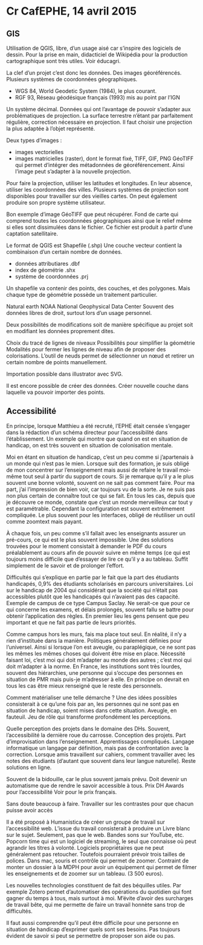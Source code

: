 # Cr CafEPHE, 14 avril 2015


## GIS

Utilisation de QGIS, libre, d’un usage aisé car s’inspire des logiciels de dessin.
Pour la prise en main, didacticiel de Wikipédia pour la production cartographique sont très utiles.
Voir éducagri.

La clef d’un projet c’est donc les données. 
Des images géoréférencés. Plusieurs systèmes de coordonnées géographiques.
- WGS 84, World Geodetic System (1984), le plus courant.
- RGF 93, Réseau géodésique français (1993) mis au point par l’IGN

Un système décimal.
Données qui ont l’avantage de pouvoir s’adapter aux problématiques de projection. La surface terrestre n’étant par parfaitement régulière, correction nécessaire en projection.
Il faut choisir une projection la plus adaptée à l’objet représenté.

Deux types d’images :
- images vectorielles
- images matricielles (raster), dont le format fixé, TIFF, GIF, PNG
GéoTIFF qui permet d’intégrer des métadonnées de géoréférencement. Ainsi l’image peut s’adapter à la nouvelle projection.

Pour faire la projection, utiliser les latitudes et longitudes. En leur absence, utiliser les coordonnées des villes.
Plusieurs systèmes de projection sont disponibles pour travailler sur des vieilles cartes. On peut également produire son propre système utilisateur.

Bon exemple d’image GéoTIFF que peut récupérer. Fond de carte qui comprend toutes les coordonnées géographiques ainsi que le relief même si elles sont dissimulées dans le fichier. Ce fichier est produit à partir d’une captation satellitaire.

Le format de QGIS est Shapefile (.shp)
Une couche vecteur contient la combinaison d’un certain nombre de données.
- données attributiares .dbf
- index de géométrie .shx
- système de coordonnées .prj

Un shapefile va contenir des points, des couches, et des polygones.
Mais chaque type de géométrie possède un traitement particulier.

Natural earth
NOAA National Geophysical Data Center
Souvent des données libres de droit, surtout lors d’un usage personnel.

Deux possibilités de modifications
soit de manière spécifique au projet
soit en modifiant les données proprement dites.

Choix du tracé de lignes de niveaux
Possibilités pour simplifier la géométrie
Modalités pour fermer les lignes de niveau afin de proposer des colorisations.
L’outil de neuds permet de sélectionner un nœud et retirer un certain nombre de points manuellement.

Importation possible dans illustrator avec SVG.

Il est encore possible de créer des données. Créer nouvelle couche dans laquelle va pouvoir importer des points.


## Accessibilité

En principe, lorsque Matthieu a été recruté, l’EPHE était censée s’engager dans la rédaction d’un schéma directeur pour l’accessibilité dans l’établissement. Un exemple qui montre que quand on est en situation de handicap, on est très souvent en situation de colonisation mentale.

Moi en étant en situation de handicap, c’est un peu comme si j’apartenais à un monde qui n’est pas le mien. Lorsque suit des formation, je suis obligé de mon concentrer sur l’enseignement mais aussi de refaire le travail moi-même tout seul à partir du support de cours.
Si je remarque qu’il y a le plus souvent une bonne volonté, souvent on ne sait pas comment faire. Pour ma part, j’ai l’impression de bien voir, car toujours vu de la sorte. Je ne suis pas non plus certain de connaître tout ce qui se fait. En tous les cas, depuis que je découvre ce monde, constate que c’est un monde merveilleux car tout y est paramétrable. Cependant la configuration est souvent extrêmement compliquée. Le plus souvent pour les interfaces, obligé de réutiliser un outil comme zoomtext mais payant.

À chaque fois, un peu comme s’il fallait avec les enseignants assurer un pré-cours, ce qui est le plus souvent impossible. Une des solutions trouvées pour le moment consistait à demander le PDF du cours préalablement au cours afin de pouvoir suivre en même temps (ce qui est toujours moins difficile que d’essayer de lire ce qu’il y a au tableau. Suffit simplement de le savoir et de prolonger l’effort.

Difficultés qui s’explique en partie par le fait que la part des étudiants handicapés, 0,9% des étudiants scholarisés en parcours universitaires. 
Loi sur le handicap de 2004 qui considérait que la société qui n’était pas accessibles plutôt que les handicapés qui n’avaient pas des capacité. Exemple de campus de ce type Campus Saclay. Ne serait-ce que pour ce qui concerne les examens, et délais prolongés, souvent fallu se battre pour obtenir l’application des règles. En premier lieu les gens pensent que peu important et que ne fait pas partie de leurs priorités.

Comme campus hors les murs, fais ma place tout seul. En réalité, il n’y a rien d’instituée dans la manière. Politiques généralement définies pour l’universel. Ainsi si lorsque l’on est aveugle, ou paraplégique, ce ne sont pas les mêmes les mêmes choses qui doivent être mise en place. Nécessité faisant loi, c’est moi qui doit m’adapter au monde des autres ; c’est moi qui doit m’adapter à la norme. En France, les institutions sont très lourdes, souvent des hiérarchies, une personne qui s’occupe des personnes en situation de PMR mais puis-je m’adresser à elle. En principe on devrait en tous les cas être mieux renseigné que le reste des personnels.

Comment matérialiser une telle démarche ?
Une des idées possibles consisterait à ce qu’une fois par an, les personnes qui ne sont pas en situation de handicap, soient mises dans cette situation. Aveugle, en fauteuil. Jeu de rôle qui transforme profondément les perceptions.

Quelle perception des projets dans le domaine des DHs. Souvent, l’accessibilité la dernière roue du carrosse. 
Conception des projets.
Part d’improvisation dans l’enseignement.
Apprentissages compliqués. Langage informatique un langage par définition, mais pas de confrontation avec la correction. Lorsque amis travaillent sur cahiers, comment travailler avec les notes des étudiants (d’autant que souvent dans leur langue naturelle). Reste solutions en ligne. 

Souvent de la bidouille, car le plus souvent jamais prévu.
Doit devenir un automatisme que de rendre le savoir accessible à tous.
Prix DH Awards pour l’accessibilité
Voir pour le prix français.

Sans doute beaucoup à faire. Travailler sur les contrastes pour que chacun puisse avoir accès


Il a été proposé à Humanistica de créer un groupe de travail sur l’accessibilité web. L’issue du travail consisterait à produire un Livre blanc sur le sujet.
Seulement, pas que le web. Bandes sons sur YouTube, etc.
Popcorn time qui est un logiciel de streaming, le seul que connaisse où peut agrandir les titres à volonté.
Logiciels propriétaires que ne peut généralement pas retoucher. Toutefois pourraient prévoir trois tailles de polices. Dans mac, souris et contrôle qui permet de zoomer. Contraint de monter un dossier à la MDPH pour avoir un équipement qui permet de filmer les enseignements et de zoomer sur un tableau. (3 500 euros).

Les nouvelles technologies constituent de fait des béquilles utiles. Par exemple Zotero permet d’automatiser des opérations du quotidien qui font gagner du temps à tous, mais surtout à moi. M’évite d’avoir des surcharges de travail bête, qui me permette de faire un travail honnète sans trop de difficultés. 

Il faut aussi comprendre qu’il peut être difficile pour une personne en situation de handicap d’exprimer quels sont ses besoins. 
Pas toujours évident de savoir si peut se permettre de proposer son aide ou pas.

